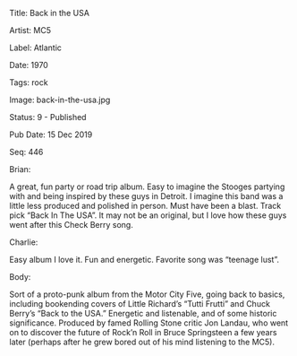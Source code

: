 Title:  Back in the USA

Artist: MC5

Label:  Atlantic

Date:   1970

Tags:   rock

Image:  back-in-the-usa.jpg

Status: 9 - Published

Pub Date: 15 Dec 2019

Seq:    446

Brian: 

A great, fun party or road trip album. Easy to imagine the Stooges partying with and being inspired by these guys in Detroit. I imagine this band was a little less produced and polished in person. Must have been a blast. Track pick “Back In The USA”. It may not be an original, but I love how these guys went after this Check Berry song. 


Charlie: 

Easy album I love it. Fun and energetic. Favorite song was “teenage lust”.


Body: 

Sort of a proto-punk album from the Motor City Five, going back to basics, including bookending covers of Little Richard’s “Tutti Frutti” and Chuck Berry’s “Back to the USA.” Energetic and listenable, and of some historic significance. Produced by famed Rolling Stone critic Jon Landau, who went on to discover the future of Rock’n Roll in Bruce Springsteen a few years later (perhaps after he grew bored out of his mind listening to the MC5). 

